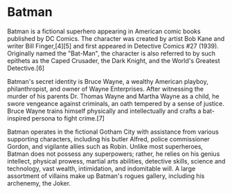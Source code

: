 # Batman

Batman is a fictional superhero appearing in American comic books published by DC Comics. The character was created by artist Bob Kane and writer Bill Finger,[4][5] and first appeared in Detective Comics #27 (1939). Originally named the "Bat-Man", the character is also referred to by such epithets as the Caped Crusader, the Dark Knight, and the World's Greatest Detective.[6]

Batman's secret identity is Bruce Wayne, a wealthy American playboy, philanthropist, and owner of Wayne Enterprises. After witnessing the murder of his parents Dr. Thomas Wayne and Martha Wayne as a child, he swore vengeance against criminals, an oath tempered by a sense of justice. Bruce Wayne trains himself physically and intellectually and crafts a bat-inspired persona to fight crime.[7]

Batman operates in the fictional Gotham City with assistance from various supporting characters, including his butler Alfred, police commissioner Gordon, and vigilante allies such as Robin. Unlike most superheroes, Batman does not possess any superpowers; rather, he relies on his genius intellect, physical prowess, martial arts abilities, detective skills, science and technology, vast wealth, intimidation, and indomitable will. A large assortment of villains make up Batman's rogues gallery, including his archenemy, the Joker.
